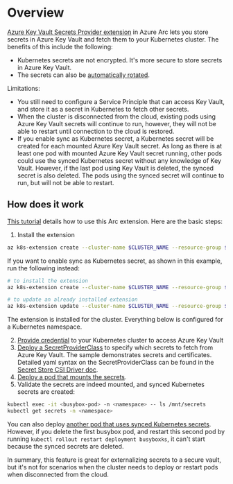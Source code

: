 # Overview

[Azure Key Vault Secrets Provider extension](https://learn.microsoft.com/en-us/azure/azure-arc/kubernetes/tutorial-akv-secrets-provider) in Azure Arc lets you store secrets in Azure Key Vault and fetch them to your Kubernetes cluster. The benefits of this include the following:

* Kubernetes secrets are not encrypted. It's more secure to store secrets in Azure Key Vault.
* The secrets can also be [automatically rotated](https://learn.microsoft.com/en-us/azure/azure-arc/kubernetes/tutorial-akv-secrets-provider#additional-configuration-options).

Limitations:

* You still need to configure a Service Principle that can access Key Vault, and store it as a secret in Kubernetes to fetch other secrets.
* When the cluster is disconnected from the cloud, existing pods using Azure Key Vault secrets will continue to run, however, they will not be able to restart until connection to the cloud is restored.
* If you enable sync as Kubernetes secret, a Kubernetes secret will be created for each mounted Azure Key Vault secret. As long as there is at least one pod with mounted Azure Key Vault secret running, other pods could use the synced Kubernetes secret without any knowledge of Key Vault. However, if the last pod using Key Vault is deleted, the synced secret is also deleted. The pods using the synced secret will continue to run, but will not be able to restart.

## How does it work

[This tutorial](https://learn.microsoft.com/en-us/azure/azure-arc/kubernetes/tutorial-akv-secrets-provider#additional-configuration-options) details how to use this Arc extension. Here are the basic steps:

1. Install the extension

```bash
az k8s-extension create --cluster-name $CLUSTER_NAME --resource-group $RESOURCE_GROUP --cluster-type connectedClusters --extension-type Microsoft.AzureKeyVaultSecretsProvider --name akvsecretsprovider
```

If you want to enable sync as Kubernetes secret, as shown in this example, run the following instead:

```bash
# to install the extension
az k8s-extension create --cluster-name $CLUSTER_NAME --resource-group $RESOURCE_GROUP --cluster-type connectedClusters --extension-type Microsoft.AzureKeyVaultSecretsProvider --name akvsecretsprovider secrets-store-csi-driver.syncSecret.enabled=true

# to update an already installed extension
az k8s-extension update --cluster-name $CLUSTER_NAME --resource-group $RESOURCE_GROUP --cluster-type connectedClusters --name akvsecretsprovider --configuration-settings secrets-store-csi-driver.syncSecret.enabled=true
```

The extension is installed for the cluster. Everything below is configured for a Kubernetes namespace.

2. [Provide credential](sample/akvCreds.yaml) to your Kubernetes cluster to access Azure Key Vault
1. [Deploy a SecretProviderClass](sample/secretProviderClass.yaml) to specify which secrets to fetch from Azure Key Vault. The sample demonstrates secrets and certificates. Detailed yaml syntax on the SecretProviderClass can be found in the [Secret Store CSI Driver doc](https://secrets-store-csi-driver.sigs.k8s.io/topics/sync-as-kubernetes-secret.html). 
1. [Deploy a pod that mounts the secrets](sample/busyboxDeployment.yaml).
1. Validate the secrets are indeed mounted, and synced Kubernetes secrets are created:

```bash
kubectl exec -it <busybox-pod> -n <namespace> -- ls /mnt/secrets
kubectl get secrets -n <namespace>
```

You can also deploy [another pod that uses synced Kubernetes secrets](sample/busyboxDeploymentKS.yaml). However, if you delete the first busybox pod, and restart this second pod by running `kubectl rollout restart deployment busyboxks`, it can't start because the synced secrets are deleted.

In summary, this feature is great for externalizing secrets to a secure vault, but it's not for scenarios when the cluster needs to deploy or restart pods when disconnected from the cloud.
